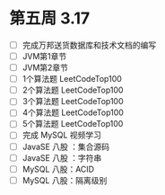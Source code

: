 # 第五周 3.17
- [ ] 完成万邦送货数据库和技术文档的编写
- [ ] JVM第1章节
- [ ] JVM第2章节
- [ ] 1个算法题 LeetCodeTop100
- [ ] 2个算法题 LeetCodeTop100
- [ ] 3个算法题 LeetCodeTop100
- [ ] 4个算法题 LeetCodeTop100
- [ ] 5个算法题 LeetCodeTop100
- [ ] 完成 MySQL 视频学习
- [ ] JavaSE 八股 ：集合源码
- [ ] JavaSE 八股 ：字符串
- [ ] MySQL 八股：ACID 
- [ ] MySQL 八股：隔离级别
